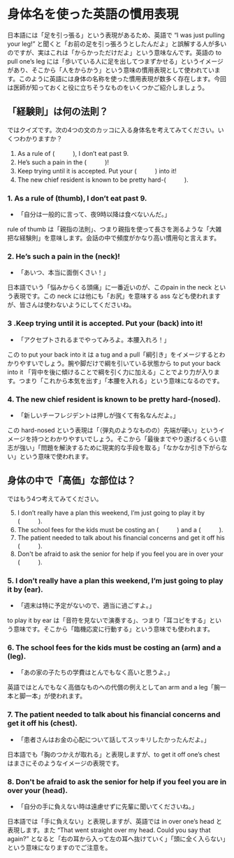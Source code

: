 # 身体名を使った英語の慣用表現

日本語には「足を引っ張る」という表現があるため、英語で “I was just pulling your leg!” と聞くと「お前の足を引っ張ろうとしたんだよ」と誤解する人が多いのですが、実はこれは「からかっただけだよ」という意味なんです。英語の to pull one’s leg には「歩いている人に足を出してつまずかせる」というイメージがあり、そこから「人をからかう」という意味の慣用表現として使われています。このように英語には身体の名称を使った慣用表現が数多く存在します。今回は医師が知っておくと役に立ちそうなものをいくつかご紹介しましょう。

## 「経験則」は何の法則？

ではクイズです。次の4つの文のカッコに入る身体名を考えてみてください。いくつわかりますか？

1. As a rule of (　　　), I don’t eat past 9.
2. He’s such a pain in the (　　　)!
3. Keep trying until it is accepted. Put your (　　　) into it!
4. The new chief resident is known to be pretty hard-(　　　).

### 1. As a rule of (thumb), I don’t eat past 9.

- 「自分は一般的に言って、夜9時以降は食べないんだ。」

rule of thumb は「親指の法則」、つまり親指を使って長さを測るような「大雑把な経験則」を意味します。会話の中で頻度がかなり高い慣用句と言えます。

### 2. He’s such a pain in the (neck)!

- 「あいつ、本当に面倒くさい！」

日本語でいう「悩みからくる頭痛」に一番近いのが、このpain in the neck という表現です。この neck には他にも「お尻」を意味する ass なども使われますが、皆さんは使わないようにしてくださいね。

### 3 .Keep trying until it is accepted. Put your (back) into it!

- 「アクセプトされるまでやってみろよ。本腰入れろ！」

この to put your back into it は a tug and a pull「綱引き」をイメージするとわかりやすいでしょう。腕や脚だけで綱を引いている状態から to put your back into it 「背中を後に傾けることで綱を引く力に加える」ことでより力が入ります。つまり「これから本気を出す」「本腰を入れる」という意味になるのです。

### 4. The new chief resident is known to be pretty hard-(nosed).

- 「新しいチーフレジデントは押しが強くて有名なんだよ。」

この hard-nosed という表現は「（弾丸のようなものの）先端が硬い」というイメージを持つとわかりやすいでしょう。そこから「最後までやり遂げるくらい意志が強い」「問題を解決するために現実的な手段を取る」「なかなか引き下がらない」という意味で使われます。

## 身体の中で「高価」な部位は？

ではもう4つ考えてみてください。

5. I don’t really have a plan this weekend, I’m just going to play it by (　　　).
6. The school fees for the kids must be costing an (　　　) and a (　　　).
7. The patient needed to talk about his financial concerns and get it off his (　　　).
8. Don't be afraid to ask the senior for help if you feel you are in over your (　　　).

### 5. I don’t really have a plan this weekend, I’m just going to play it by (ear).

- 「週末は特に予定がないので、適当に過ごすよ。」

to play it by ear は「音符を見ないで演奏する」、つまり「耳コピをする」という意味です。そこから「臨機応変に行動する」という意味でも使われます。

### 6. The school fees for the kids must be costing an (arm) and a (leg).

- 「あの家の子たちの学費はとんでもなく高いと思うよ。」

英語ではとんでもなく高価なものへの代償の例えとしてan arm and a leg「腕一本と脚一本」が使われます。

### 7. The patient needed to talk about his financial concerns and get it off his (chest).

- 「患者さんはお金の心配について話してスッキリしたかったんだよ。」

日本語でも「胸のつかえが取れる」と表現しますが、to get it off one’s chest はまさにそのようなイメージの表現です。

### 8. Don't be afraid to ask the senior for help if you feel you are in over your (head).

- 「自分の手に負えない時は遠慮せずに先輩に聞いてくださいね。」

日本語では「手に負えない」と表現しますが、英語では in over one’s head と表現します。また “That went straight over my head. Could you say that again?” となると「右の耳から入って左の耳へ抜けていく」「頭に全く入らない」という意味になりますのでご注意を。
